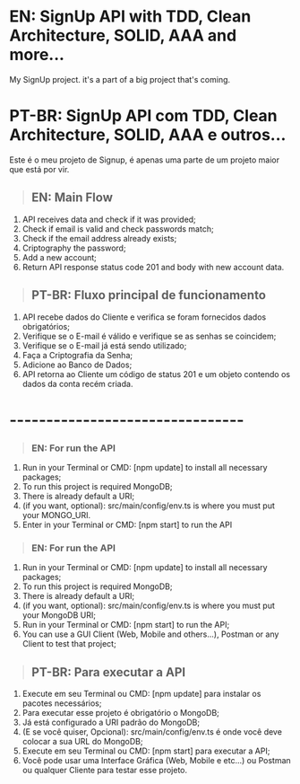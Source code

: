 # EN: SignUp API with TDD, Clean Architecture, SOLID, AAA and more...

My SignUp project. it's a part of a big project that's coming.

# PT-BR: SignUp API com TDD, Clean Architecture, SOLID, AAA e outros...

Este é o meu projeto de Signup, é apenas uma parte de um projeto maior que está por vir.

> ## EN: Main Flow

1. API receives data and check if it was provided;
2. Check if email is valid and check passwords match;
3. Check if the email address already exists;
4. Criptography the password;
5. Add a new account;
6. Return API response status code 201 and body with new account data.

> ## PT-BR: Fluxo principal de funcionamento

1. API recebe dados do Cliente e verifica se foram fornecidos dados obrigatórios;
2. Verifique se o E-mail é válido e verifique se as senhas se coincidem;
3. Verifique se o E-mail já está sendo utilizado;
4. Faça a Criptografia da Senha;
5. Adicione ao Banco de Dados;
6. API retorna ao Cliente um código de status 201 e um objeto contendo os dados da conta recém criada.

# --------------------------------

> ### EN: For run the API

1. Run in your Terminal or CMD: [npm update] to install all necessary packages;
2. To run this project is required MongoDB;
3. There is already default a URI;
4. (if you want, optional): src/main/config/env.ts is where you must put your MONGO_URI.
5. Enter in your Terminal or CMD: [npm start] to run the API

> ### EN: For run the API

1. Run in your Terminal or CMD: [npm update] to install all necessary packages;
2. To run this project is required MongoDB;
3. There is already default a URI;
4. (if you want, optional): src/main/config/env.ts is where you must put your MongoDB URI;
5. Run in your Terminal or CMD: [npm start] to run the API;
6. You can use a GUI Client (Web, Mobile and others...), Postman or any Client to test that project;

> ## PT-BR: Para executar a API

1. Execute em seu Terminal ou CMD: [npm update] para instalar os pacotes necessários;
2. Para executar esse projeto é obrigatório o MongoDB;
3. Já está configurado a URI padrão do MongoDB;
4. (E se você quiser, Opcional): src/main/config/env.ts é onde você deve colocar a sua URL do MongoDB;
5. Execute em seu Terminal ou CMD: [npm start] para executar a API;
6. Você pode usar uma Interface Gráfica (Web, Mobile e etc...) ou Postman ou qualquer Cliente para testar esse projeto.
